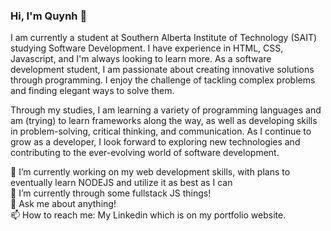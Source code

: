 ### Hi, I'm Quynh 👋

<!--
**Ever-QN/ever-qn** is a ✨ _special_ ✨ repository because its `README.md` (this file) appears on your GitHub profile.

Here are some ideas to get you started:

- 🔭 I’m currently working on ...
- 🌱 I’m currently learning ...
- 👯 I’m looking to collaborate on ...
- 🤔 I’m looking for help with ...
- 💬 Ask me about ...
- 📫 How to reach me: ...
- 😄 Pronouns: ...
- ⚡ Fun fact: ...
-->

I am currently a student at Southern Alberta Institute of Technology (SAIT) studying Software Development. I have experience in HTML, CSS, Javascript, and I'm always looking to learn more. As a software development student, I am passionate about creating innovative solutions through programming. I enjoy the challenge of tackling complex problems and finding elegant ways to solve them. 

Through my studies, I am learning a variety of programming languages and am (trying) to learn frameworks along the way, as well as developing skills in problem-solving, critical thinking, and communication. As I continue to grow as a developer, I look forward to exploring new technologies and contributing to the ever-evolving world of software development.

🌱 I’m currently working on my web development skills, with plans to eventually learn NODEJS and utilize it as best as I can <br>
🔭 I’m currently through some fullstack JS things!<br>
💬 Ask me about anything! <br>
📫 How to reach me: My Linkedin which is on my portfolio website. <br>

